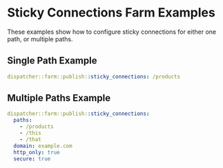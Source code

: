 # Sticky Connections Farm Examples

These examples show how to configure sticky connections for either one path, or multiple paths.

##  Single Path Example

```yaml
dispatcher::farm::publish::sticky_connections: /products
```

## Multiple Paths Example

```yaml
dispatcher::farm::publish::sticky_connections:
  paths:
    - /products
    - /this
    - /that
  domain: example.com
  http_only: true
  secure: true
```
